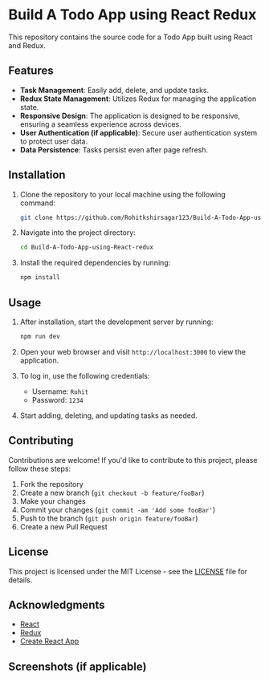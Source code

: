 # Build A Todo App using React Redux

This repository contains the source code for a Todo App built using React and Redux.

## Features

- **Task Management**: Easily add, delete, and update tasks.
- **Redux State Management**: Utilizes Redux for managing the application state.
- **Responsive Design**: The application is designed to be responsive, ensuring a seamless experience across devices.
- **User Authentication (if applicable)**: Secure user authentication system to protect user data.
- **Data Persistence**: Tasks persist even after page refresh.

## Installation

1. Clone the repository to your local machine using the following command:

    ```sh
    git clone https://github.com/Rohitkshirsagar123/Build-A-Todo-App-using-React-redux.git
    ```

2. Navigate into the project directory:

    ```sh
    cd Build-A-Todo-App-using-React-redux
    ```

3. Install the required dependencies by running:

    ```sh
    npm install
    ```

## Usage

1. After installation, start the development server by running:

    ```sh
    npm run dev
    ```

2. Open your web browser and visit `http://localhost:3000` to view the application.

3. To log in, use the following credentials:
    - Username: `Rohit`
    - Password: `1234`

4. Start adding, deleting, and updating tasks as needed.

## Contributing

Contributions are welcome! If you'd like to contribute to this project, please follow these steps:

1. Fork the repository
2. Create a new branch (`git checkout -b feature/fooBar`)
3. Make your changes
4. Commit your changes (`git commit -am 'Add some fooBar'`)
5. Push to the branch (`git push origin feature/fooBar`)
6. Create a new Pull Request

## License

This project is licensed under the MIT License - see the [LICENSE](LICENSE) file for details.

## Acknowledgments

- [React](https://reactjs.org/)
- [Redux](https://redux.js.org/)
- [Create React App](https://create-react-app.dev/)

## Screenshots (if applicable)

